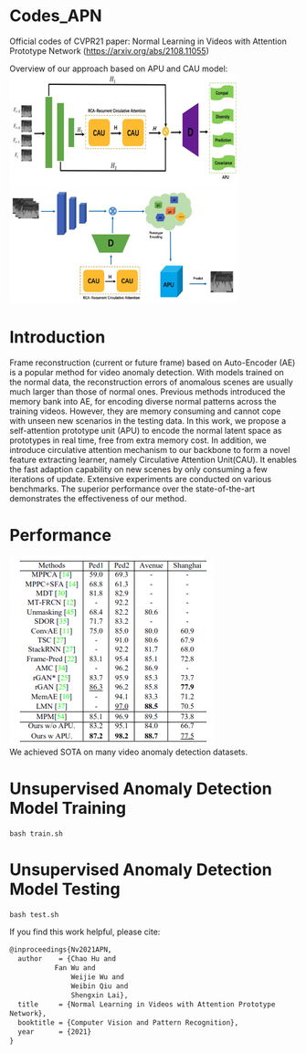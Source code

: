 # Codes_APN
Official codes of CVPR21 paper: Normal Learning in Videos with Attention Prototype Network (https://arxiv.org/abs/2108.11055)  
  
Overview of our approach based on APU and CAU model:  
![](demo/f1.png)![](demo/f2.png)

# Introduction
Frame reconstruction (current or future frame) based on Auto-Encoder (AE) is a popular method for video anomaly detection. With models trained on the normal data, the reconstruction errors of anomalous scenes are usually much larger than those of normal ones. Previous methods introduced the memory bank into AE, for encoding diverse normal patterns across the training videos. However, they are memory consuming and cannot cope with unseen new scenarios in the testing data. In this work, we propose a self-attention prototype unit (APU) to encode the normal latent space as prototypes in real time, free from extra memory cost. In addition, we introduce circulative attention mechanism to our backbone to form a novel feature extracting learner, namely Circulative Attention Unit(CAU). It enables the fast adaption capability on new scenes by only consuming a few iterations of update. Extensive experiments are conducted on various benchmarks. The superior performance over the state-of-the-art demonstrates the effectiveness of our method.

# Performance
![result](demo/result.png)  
We achieved SOTA on many video anomaly detection datasets.

# Unsupervised Anomaly Detection Model Training
```
bash train.sh
```
# Unsupervised Anomaly Detection Model Testing
```
bash test.sh
```

If you find this work helpful, please cite:
```
@inproceedings{Nv2021APN,
  author    = {Chao Hu and
	       Fan Wu and
               Weijie Wu and
               Weibin Qiu and
               Shengxin Lai},
  title     = {Normal Learning in Videos with Attention Prototype Network},
  booktitle = {Computer Vision and Pattern Recognition},
  year      = {2021}
}
```
